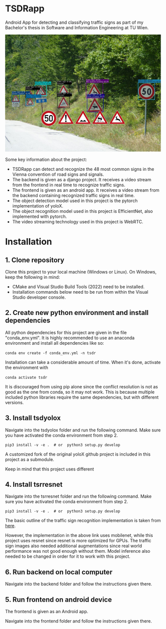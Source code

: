 # TSDRapp

Android App for detecting and classifying traffic signs as part of my Bachelor's thesis in Software and Information Engineering at TU Wien.

![](activetrafficsigns.jpg)

Some key information about the project:

* TSDRapp can detect and recognize the 48 most common signs in the Vienna convention of road signs and signals. 
* The backend is given as a django project. It receives a video stream from the frontend in real time to recognize traffic signs.
* The frontend is given as an android app. It receives a video stream from the backend containing recognized traffic signs in real time.
* The object detection model used in this project is the pytorch implementation of yoloX. 
* The object recognition model used in this project is EfficientNet, also implemented with pytorch. 
* The video streaming technology used in this project is WebRTC.

# Installation

## 1. Clone repository

Clone this project to your local machine (Windows or Linux). On Windows, keep the following in mind:
* CMake and Visual Studio Build Tools (2022) need to be installed.
* Installation commands below need to be run from within the Visual Studio developer console. 

## 2. Create new python environment and install dependencies

All python dependencies for this project are given in the file "conda_env.yml". It is highly recommended to use an
anaconda environment and install all dependencies like so:

```conda env create -f conda_env.yml -n tsdr```

Installation can take a considerable amount of time. When it's done, activate the environment with

```conda activate tsdr```

It is discouraged from using pip alone since the conflict resolution is not as good as the one from conda, so it may not work.
This is because multiple included python libraries require the same dependencies, but with different versions.

## 3. Install tsdyolox

Navigate into the tsdyolox folder and run the following command. Make sure you have activated the conda environment from step 2.

```shell
pip3 install -v -e .  # or  python3 setup.py develop
```

A customized fork of the original yoloX github project is included in this project as a submodule.

Keep in mind that this project uses different 

## 4. Install tsrresnet

Navigate into the tsrresnet folder and run the following command. Make sure you have activated the conda environment from step 2.

```shell
pip3 install -v -e .  # or  python3 setup.py develop
```

The basic outline of the traffic sign recognition implementation is taken from 
[here](https://debuggercafe.com/traffic-sign-recognition-using-pytorch-and-deep-learning/).

However, the implementation in the above link uses mobilenet, while this project uses resnet since resnet is more optimized for GPUs.
The traffic sign images also needed additional augmentations since real world performance was not good enough without them.
Model inference also needed to be changed in order for it to work with this project.

## 6. Run backend on local computer

Navigate into the backend folder and follow the instructions given there.

## 5. Run frontend on android device

The frontend is given as an Android app. 

Navigate into the frontend folder and follow the instructions given there.
